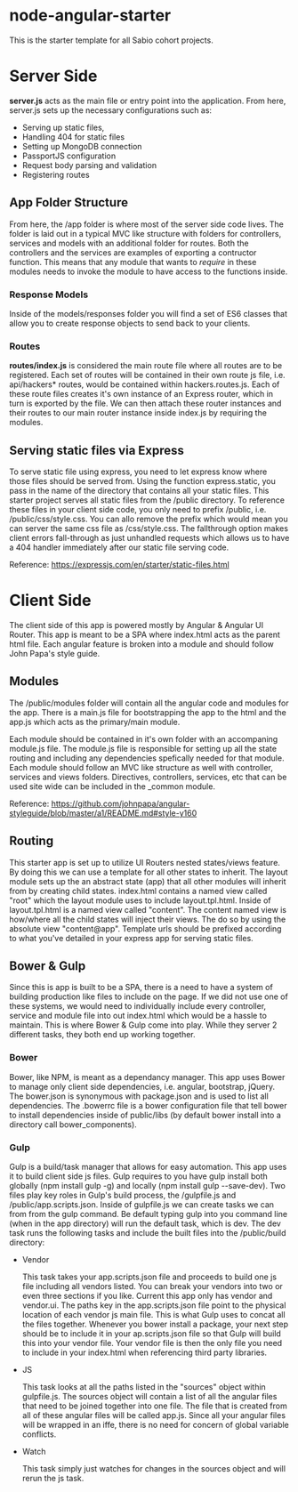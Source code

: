 # node-angular-starter
This is the starter template for all Sabio cohort projects.

# Server Side
**server.js** acts as the main file or entry point into the application. From here, server.js sets up the necessary configurations such as:

* Serving up static files,
* Handling 404 for static files
* Setting up MongoDB connection
* PassportJS configuration
* Request body parsing and validation
* Registering routes

## App Folder Structure
From here, the /app folder is where most of the server side code lives.  The folder is laid out in a typical MVC like structure with folders for controllers, services and models with an additional folder for routes.  Both the controllers and the services are examples of exporting a contructor function.  This means that any module that wants to _require_ in these modules needs to invoke the module to have access to the functions inside.

### Response Models
Inside of the models/responses folder you will find a set of ES6 classes that allow you to create response objects to send back to your clients.

### Routes
**routes/index.js** is considered the main route file where all routes are to be registered.  Each set of routes will be contained in their own route js file, i.e. api/hackers* routes, would be contained within hackers.routes.js. Each of these route files creates it's own instance of an Express router, which in turn is exported by the file. We can then attach these router instances and their routes to our main router instance inside index.js by requiring the modules.

## Serving static files via Express
To serve static file using express, you need to let express know where those files should be served from.  Using the function express.static, you pass in the name of the directory that contains all your static files.
This starter project serves all static files from the /public directory. To reference these files in your client side code, you only need to prefix /public, i.e. /public/css/style.css.  You can allo remove the prefix which would mean you can server the same css file as /css/style.css.  The fallthrough option makes client errors fall-through as just unhandled requests which allows us to have a 404 handler immediately after our static file serving code.

Reference: https://expressjs.com/en/starter/static-files.html


# Client Side
The client side of this app is powered mostly by Angular & Angular UI Router. This app is meant to be a SPA where index.html acts as the parent html file.  Each angular feature is broken into a module and should follow John Papa's style guide.

## Modules
The /public/modules folder will contain all the angular code and modules for the app. There is a main.js file for bootstrapping the app to the html and the app.js which acts as the primary/main module.

Each module should be contained in it's own folder with an accompaning module.js file. The module.js file is responsible for setting up all the state routing and including any dependencies spefically needed for that module.  Each module should follow an MVC like structure as well with controller, services and views folders.  Directives, controllers, services, etc that can be used site wide can be included in the _common module.

Reference: https://github.com/johnpapa/angular-styleguide/blob/master/a1/README.md#style-y160

## Routing
This starter app is set up to utilize UI Routers nested states/views feature. By doing this we can use a template for all other states to inherit.  The layout module sets up the an abstract state (app) that all other modules will inherit from by creating child states.  index.html contains a named view called "root" which the layout module uses to include layout.tpl.html. Inside of layout.tpl.html is a named view called "content". The content named view is how/where all the child states will inject their views.  The do so by using the absolute view "content@app".
Template urls should be prefixed according to what you've detailed in your express app for serving static files.

## Bower & Gulp
Since this is app is built to be a SPA, there is a need to have a system of building production like files to include on the page. If we did not use one of these systems, we would need to individually include every controller, service and module file into out index.html which would be a hassle to maintain.  This is where Bower & Gulp come into play.  While they server 2 different tasks, they both end up working together.

### Bower
Bower, like NPM, is meant as a dependancy manager.  This app uses Bower to manage only client side dependencies, i.e. angular, bootstrap, jQuery.  The bower.json is synonymous  with package.json and is used to list all dependencies. The .bowerrc file is a bower configuration file that tell bower to install dependencies inside of public/libs (by default bower install into a directory call bower_components).

### Gulp
Gulp is a build/task manager that allows for easy automation. This app uses it to build client side js files. Gulp requires to you have gulp install both globally (npm install gulp -g) and locally (npm install gulp --save-dev).  Two files play key roles in Gulp's build process, the /gulpfile.js and /public/app.scripts.json.  Inside of gulpfile.js we can create tasks we can from from the gulp command.  Be default typing gulp into you command line (when in the app directory) will run the default task, which is dev. The dev task runs the following tasks and include the built files into the /public/build directory:

* Vendor

    This task takes your app.scripts.json file and proceeds to build one js file including all vendors listed.  You can break your vendors into two or even three sections if you like. Current this app only has vendor and vendor.ui.  The paths key in the app.scripts.json file point to the physical location of each vendor js main file. This is what Gulp uses to concat all the files together. Whenever you bower install a package, your next step should be to include it in your ap.scripts.json file so that Gulp will build this into your vendor file. Your vendor file is then the only file you need to include in your index.html when referencing third party libraries.

* JS

   This task looks at all the paths listed in the "sources" object within gulpfile.js. The sources object will contain a list of all the angular files that need to be joined together into one file.  The file that is created from all of these angular files will be called app.js. Since all your angular files will be wrapped in an iffe, there is no need for concern of global variable conflicts.

* Watch

   This task simply just watches for changes in the sources object and will rerun the js task.